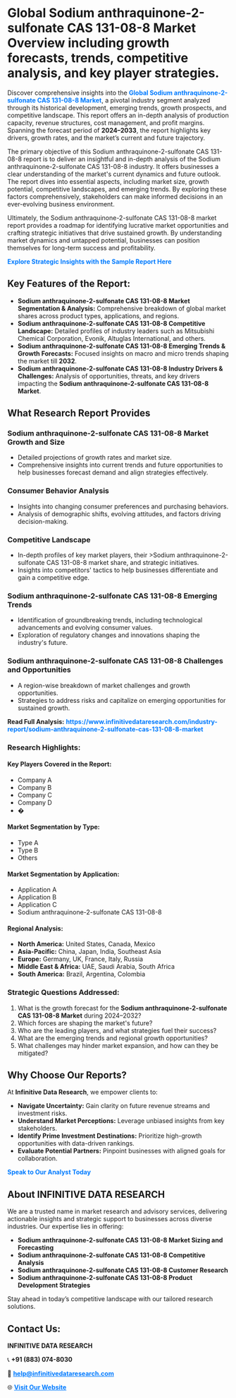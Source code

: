 <h1>Global Sodium anthraquinone-2-sulfonate CAS 131-08-8 Market Overview including growth forecasts, trends, competitive analysis, and key player strategies.</h1>
<p>
Discover comprehensive insights into the 
<a href="https://www.infinitivedataresearch.com/industry-report/sodium-anthraquinone-2-sulfonate-cas-131-08-8-market" rel="dofollow" style="color: #007BFF; text-decoration: none;"><strong>Global Sodium anthraquinone-2-sulfonate CAS 131-08-8 Market</strong></a>, a pivotal industry segment analyzed through its historical development, emerging trends, growth prospects, and competitive landscape. This report offers an in-depth analysis of production capacity, revenue structures, cost management, and profit margins. Spanning the forecast period of <strong>2024–2033</strong>, the report highlights key drivers, growth rates, and the market’s current and future trajectory.
</p>
<p>
The primary objective of this Sodium anthraquinone-2-sulfonate CAS 131-08-8 report is to deliver an insightful and in-depth analysis of the Sodium anthraquinone-2-sulfonate CAS 131-08-8 industry. It offers businesses a clear understanding of the market's current dynamics and future outlook. The report dives into essential aspects, including market size, growth potential, competitive landscapes, and emerging trends. By exploring these factors comprehensively, stakeholders can make informed decisions in an ever-evolving business environment.
</p>
<p>
Ultimately, the Sodium anthraquinone-2-sulfonate CAS 131-08-8 market report provides a roadmap for identifying lucrative market opportunities and crafting strategic initiatives that drive sustained growth. By understanding market dynamics and untapped potential, businesses can position themselves for long-term success and profitability.
</p>
<p>
<a href="https://www.infinitivedataresearch.com/request-sample/reportId=103943" style="color: #007BFF; text-decoration: none;"><strong>Explore Strategic Insights with the Sample Report Here</strong></a>
</p>

<h2>Key Features of the Report:</h2>
<ul>
<li><strong>Sodium anthraquinone-2-sulfonate CAS 131-08-8 Market Segmentation & Analysis:</strong> Comprehensive breakdown of global market shares across product types, applications, and regions.</li>
<li><strong>Sodium anthraquinone-2-sulfonate CAS 131-08-8 Competitive Landscape:</strong> Detailed profiles of industry leaders such as Mitsubishi Chemical Corporation, Evonik, Altuglas International, and others.</li>
<li><strong>Sodium anthraquinone-2-sulfonate CAS 131-08-8 Emerging Trends & Growth Forecasts:</strong> Focused insights on macro and micro trends shaping the market till <strong>2032</strong>.</li>
<li><strong>Sodium anthraquinone-2-sulfonate CAS 131-08-8 Industry Drivers & Challenges:</strong> Analysis of opportunities, threats, and key drivers impacting the <strong>Sodium anthraquinone-2-sulfonate CAS 131-08-8 Market</strong>.</li>
</ul>

<h2>What Research Report Provides</h2>
<h3>Sodium anthraquinone-2-sulfonate CAS 131-08-8 Market Growth and Size</h3>
<ul>
<li>Detailed projections of growth rates and market size.</li>
<li>Comprehensive insights into current trends and future opportunities to help businesses forecast demand and align strategies effectively.</li>
</ul>

<h3>Consumer Behavior Analysis</h3>
<ul>
<li>Insights into changing consumer preferences and purchasing behaviors.</li>
<li>Analysis of demographic shifts, evolving attitudes, and factors driving decision-making.</li>
</ul>

<h3>Competitive Landscape</h3>
<ul>
<li>In-depth profiles of key market players, their >Sodium anthraquinone-2-sulfonate CAS 131-08-8 market share, and strategic initiatives.</li>
<li>Insights into competitors' tactics to help businesses differentiate and gain a competitive edge.</li>
</ul>

<h3>Sodium anthraquinone-2-sulfonate CAS 131-08-8 Emerging Trends</h3>
<ul>
<li>Identification of groundbreaking trends, including technological advancements and evolving consumer values.</li>
<li>Exploration of regulatory changes and innovations shaping the industry's future.</li>
</ul>

<h3>Sodium anthraquinone-2-sulfonate CAS 131-08-8 Challenges and Opportunities</h3>
<ul>
<li>A region-wise breakdown of market challenges and growth opportunities.</li>
<li>Strategies to address risks and capitalize on emerging opportunities for sustained growth.</li>
</ul>
<p><strong>Read Full Analysis:</strong> <a href="https://www.infinitivedataresearch.com/industry-report/sodium-anthraquinone-2-sulfonate-cas-131-08-8-market" rel="dofollow" style="color: #007BFF; text-decoration: none;"><strong>https://www.infinitivedataresearch.com/industry-report/sodium-anthraquinone-2-sulfonate-cas-131-08-8-market</strong></a></p>
<h3>Research Highlights:</h3>
<h4>Key Players Covered in the Report:</h4>
<ul><li>Company A</li><li>Company B</li><li>Company C</li><li>Company D</li><li>�</li></ul>
<h4>Market Segmentation by Type:</h4>
<ul><li>Type A</li><li>Type B</li><li>Others</li></ul>
<h4>Market Segmentation by Application:</h4>
<ul><li>Application A</li><li>Application B</li><li>Application C</li><li>Sodium anthraquinone-2-sulfonate CAS 131-08-8</li></ul>

<h4>Regional Analysis:</h4>
<ul>
<li><strong>North America:</strong> United States, Canada, Mexico</li>
<li><strong>Asia-Pacific:</strong> China, Japan, India, Southeast Asia</li>
<li><strong>Europe:</strong> Germany, UK, France, Italy, Russia</li>
<li><strong>Middle East & Africa:</strong> UAE, Saudi Arabia, South Africa</li>
<li><strong>South America:</strong> Brazil, Argentina, Colombia</li>
</ul>

<h3>Strategic Questions Addressed:</h3>
<ol>
<li>What is the growth forecast for the <strong>Sodium anthraquinone-2-sulfonate CAS 131-08-8 Market</strong> during 2024–2032?</li>
<li>Which forces are shaping the market's future?</li>
<li>Who are the leading players, and what strategies fuel their success?</li>
<li>What are the emerging trends and regional growth opportunities?</li>
<li>What challenges may hinder market expansion, and how can they be mitigated?</li>
</ol>

<h2>Why Choose Our Reports?</h2>
<p>At <strong>Infinitive Data Research</strong>, we empower clients to:</p>
<ul>
<li><strong>Navigate Uncertainty:</strong> Gain clarity on future revenue streams and investment risks.</li>
<li><strong>Understand Market Perceptions:</strong> Leverage unbiased insights from key stakeholders.</li>
<li><strong>Identify Prime Investment Destinations:</strong> Prioritize high-growth opportunities with data-driven rankings.</li>
<li><strong>Evaluate Potential Partners:</strong> Pinpoint businesses with aligned goals for collaboration.</li>
</ul>
<p><a href="https://www.infinitivedataresearch.com/industry-report/sodium-anthraquinone-2-sulfonate-cas-131-08-8-market" rel="dofollow" style="color: #007BFF; text-decoration: none;"><strong>Speak to Our Analyst Today</strong></a></p>

<h2>About INFINITIVE DATA RESEARCH</h2>
<p>We are a trusted name in market research and advisory services, delivering actionable insights and strategic support to businesses across diverse industries. Our expertise lies in offering:</p>
<ul>
<li><strong>Sodium anthraquinone-2-sulfonate CAS 131-08-8 Market Sizing and Forecasting</strong></li>
<li><strong>Sodium anthraquinone-2-sulfonate CAS 131-08-8 Competitive Analysis</strong></li>
<li><strong>Sodium anthraquinone-2-sulfonate CAS 131-08-8 Customer Research</strong></li>
<li><strong>Sodium anthraquinone-2-sulfonate CAS 131-08-8 Product Development Strategies</strong></li>
</ul>
<p>Stay ahead in today’s competitive landscape with our tailored research solutions.</p>

<h2>Contact Us:</h2>
<p><strong>INFINITIVE DATA RESEARCH</strong></p>
<p>📞 <strong>+91 (883) 074-8030</strong></p>
<p>📧 <strong><a href="mailto:help@infinitivedataresearch.com" style="color: #007BFF;">help@infinitivedataresearch.com</a></strong></p>
<p>🌐 <strong><a href="https://www.infinitivedataresearch.com" rel="dofollow" style="color: #007BFF;">Visit Our Website</a></strong></p>
